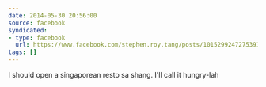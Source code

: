 ```yaml
---
date: 2014-05-30 20:56:00
source: facebook
syndicated:
- type: facebook
  url: https://www.facebook.com/stephen.roy.tang/posts/10152992472753912
tags: []
---
```


I should open a singaporean resto sa shang. I'll call it hungry-lah